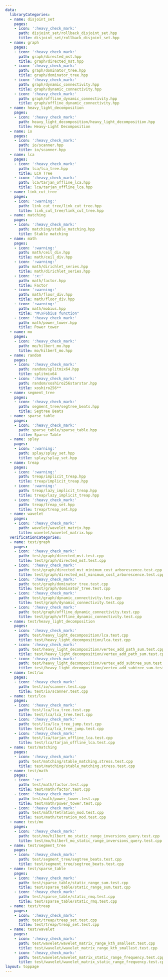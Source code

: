 ```yaml
---
data:
  libraryCategories:
  - name: disjoint_set
    pages:
    - icon: ':heavy_check_mark:'
      path: disjoint_set/rollback_disjoint_set.hpp
      title: disjoint_set/rollback_disjoint_set.hpp
  - name: graph
    pages:
    - icon: ':heavy_check_mark:'
      path: graph/directed_mst.hpp
      title: graph/directed_mst.hpp
    - icon: ':heavy_check_mark:'
      path: graph/dominator_tree.hpp
      title: graph/dominator_tree.hpp
    - icon: ':heavy_check_mark:'
      path: graph/dynamic_connectivity.hpp
      title: graph/dynamic_connectivity.hpp
    - icon: ':heavy_check_mark:'
      path: graph/offline_dynamic_connectivity.hpp
      title: graph/offline_dynamic_connectivity.hpp
  - name: heavy_light_decomposition
    pages:
    - icon: ':heavy_check_mark:'
      path: heavy_light_decomposition/heavy_light_decomposition.hpp
      title: Heavy-Light Decomposition
  - name: io
    pages:
    - icon: ':heavy_check_mark:'
      path: io/scanner.hpp
      title: io/scanner.hpp
  - name: lca
    pages:
    - icon: ':heavy_check_mark:'
      path: lca/lca_tree.hpp
      title: LCA Tree
    - icon: ':heavy_check_mark:'
      path: lca/tarjan_offline_lca.hpp
      title: lca/tarjan_offline_lca.hpp
  - name: link_cut_tree
    pages:
    - icon: ':warning:'
      path: link_cut_tree/link_cut_tree.hpp
      title: link_cut_tree/link_cut_tree.hpp
  - name: matching
    pages:
    - icon: ':heavy_check_mark:'
      path: matching/stable_matching.hpp
      title: Stable matching
  - name: math
    pages:
    - icon: ':warning:'
      path: math/ceil_div.hpp
      title: math/ceil_div.hpp
    - icon: ':warning:'
      path: math/dirichlet_series.hpp
      title: math/dirichlet_series.hpp
    - icon: ':x:'
      path: math/factor.hpp
      title: Factor
    - icon: ':warning:'
      path: math/floor_div.hpp
      title: math/floor_div.hpp
    - icon: ':warning:'
      path: math/mobius.hpp
      title: "M\xF6bius function"
    - icon: ':heavy_check_mark:'
      path: math/power_tower.hpp
      title: Power tower
  - name: mo
    pages:
    - icon: ':heavy_check_mark:'
      path: mo/hilbert_mo.hpp
      title: mo/hilbert_mo.hpp
  - name: random
    pages:
    - icon: ':heavy_check_mark:'
      path: random/splitmix64.hpp
      title: splitmix64
    - icon: ':heavy_check_mark:'
      path: random/xoshiro256starstar.hpp
      title: xoshiro256**
  - name: segment_tree
    pages:
    - icon: ':heavy_check_mark:'
      path: segment_tree/segtree_beats.hpp
      title: Segtree Beats
  - name: sparse_table
    pages:
    - icon: ':heavy_check_mark:'
      path: sparse_table/sparse_table.hpp
      title: Sparse Table
  - name: splay
    pages:
    - icon: ':warning:'
      path: splay/splay_set.hpp
      title: splay/splay_set.hpp
  - name: treap
    pages:
    - icon: ':warning:'
      path: treap/implicit_treap.hpp
      title: treap/implicit_treap.hpp
    - icon: ':warning:'
      path: treap/lazy_implicit_treap.hpp
      title: treap/lazy_implicit_treap.hpp
    - icon: ':heavy_check_mark:'
      path: treap/treap_set.hpp
      title: treap/treap_set.hpp
  - name: wavelet
    pages:
    - icon: ':heavy_check_mark:'
      path: wavelet/wavelet_matrix.hpp
      title: wavelet/wavelet_matrix.hpp
  verificationCategories:
  - name: test/graph
    pages:
    - icon: ':heavy_check_mark:'
      path: test/graph/directed_mst.test.cpp
      title: test/graph/directed_mst.test.cpp
    - icon: ':heavy_check_mark:'
      path: test/graph/directed_mst_minimum_cost_arborescence.test.cpp
      title: test/graph/directed_mst_minimum_cost_arborescence.test.cpp
    - icon: ':heavy_check_mark:'
      path: test/graph/dominator_tree.test.cpp
      title: test/graph/dominator_tree.test.cpp
    - icon: ':heavy_check_mark:'
      path: test/graph/dynamic_connectivity.test.cpp
      title: test/graph/dynamic_connectivity.test.cpp
    - icon: ':heavy_check_mark:'
      path: test/graph/offline_dynamic_connectivity.test.cpp
      title: test/graph/offline_dynamic_connectivity.test.cpp
  - name: test/heavy_light_decomposition
    pages:
    - icon: ':heavy_check_mark:'
      path: test/heavy_light_decomposition/lca.test.cpp
      title: test/heavy_light_decomposition/lca.test.cpp
    - icon: ':heavy_check_mark:'
      path: test/heavy_light_decomposition/vertex_add_path_sum.test.cpp
      title: test/heavy_light_decomposition/vertex_add_path_sum.test.cpp
    - icon: ':heavy_check_mark:'
      path: test/heavy_light_decomposition/vertex_add_subtree_sum.test.cpp
      title: test/heavy_light_decomposition/vertex_add_subtree_sum.test.cpp
  - name: test/io
    pages:
    - icon: ':heavy_check_mark:'
      path: test/io/scanner.test.cpp
      title: test/io/scanner.test.cpp
  - name: test/lca
    pages:
    - icon: ':heavy_check_mark:'
      path: test/lca/lca_tree.test.cpp
      title: test/lca/lca_tree.test.cpp
    - icon: ':heavy_check_mark:'
      path: test/lca/lca_tree_jump.test.cpp
      title: test/lca/lca_tree_jump.test.cpp
    - icon: ':heavy_check_mark:'
      path: test/lca/tarjan_offline_lca.test.cpp
      title: test/lca/tarjan_offline_lca.test.cpp
  - name: test/matching
    pages:
    - icon: ':heavy_check_mark:'
      path: test/matching/stable_matching.stress.test.cpp
      title: test/matching/stable_matching.stress.test.cpp
  - name: test/math
    pages:
    - icon: ':x:'
      path: test/math/factor.test.cpp
      title: test/math/factor.test.cpp
    - icon: ':heavy_check_mark:'
      path: test/math/power_tower.test.cpp
      title: test/math/power_tower.test.cpp
    - icon: ':heavy_check_mark:'
      path: test/math/tetration_mod.test.cpp
      title: test/math/tetration_mod.test.cpp
  - name: test/mo
    pages:
    - icon: ':heavy_check_mark:'
      path: test/mo/hilbert_mo_static_range_inversions_query.test.cpp
      title: test/mo/hilbert_mo_static_range_inversions_query.test.cpp
  - name: test/segment_tree
    pages:
    - icon: ':heavy_check_mark:'
      path: test/segment_tree/segtree_beats.test.cpp
      title: test/segment_tree/segtree_beats.test.cpp
  - name: test/sparse_table
    pages:
    - icon: ':heavy_check_mark:'
      path: test/sparse_table/static_range_sum.test.cpp
      title: test/sparse_table/static_range_sum.test.cpp
    - icon: ':heavy_check_mark:'
      path: test/sparse_table/static_rmq.test.cpp
      title: test/sparse_table/static_rmq.test.cpp
  - name: test/treap
    pages:
    - icon: ':heavy_check_mark:'
      path: test/treap/treap_set.test.cpp
      title: test/treap/treap_set.test.cpp
  - name: test/wavelet
    pages:
    - icon: ':heavy_check_mark:'
      path: test/wavelet/wavelet_matrix_range_kth_smallest.test.cpp
      title: test/wavelet/wavelet_matrix_range_kth_smallest.test.cpp
    - icon: ':heavy_check_mark:'
      path: test/wavelet/wavelet_matrix_static_range_frequency.test.cpp
      title: test/wavelet/wavelet_matrix_static_range_frequency.test.cpp
layout: toppage
---
```

